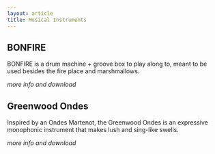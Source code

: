 ```yaml
---
layout: article
title: Musical Instruments
---
```



## BONFIRE

BONFIRE is a drum machine + groove box to play along to, meant to be used besides the fire place and marshmallows.

*more info and download* 

## Greenwood Ondes

Inspired by an Ondes Martenot, the Greenwood Ondes is an expressive monophonic instrument that makes lush and sing-like swells.

*more info and download* 